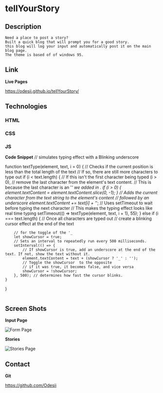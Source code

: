 # tellYourStory

## Description

    Need a place to post a story?
    Built a quick blog that will prompt you for a good story. 
    this blog will log your input and automatically post it on the main blog page. 
    The theme is based of of windows 95.


## Link
**Live Pages**

https://odesii.github.io/tellYourStory/

## Technologies 
### HTML
### CSS
### JS
**Code Snippet**
// simulates typing effect with a Blinking underscore 

function textType(element, text, i = 0) {
    // Checks if the current position is less than the total length of the text
    // If so, there are still more characters to type out
    if (i < text.length) {
        // If this isn't the first character being typed (i > 0),
        // remove the last character from the element's text content.
        // This is because the last character is an '_' we added in .
        if (i > 0) {
            element.textContent = element.textContent.slice(0, -1);
        }
        // Adds the current character from the text string to the element's content
        // followed by an underscore
        element.textContent += text[i] + '_';
        // Uses setTimeout to wait before typing the next character
        // This makes the typing effect looks like real time typing
        setTimeout(() => textType(element, text, i + 1), 55);
    } else if (i === text.length) { 
        // Once all characters are typed out
        //  create a blinking cursor effect at the end of the text
        
        // for the toggle of the '_
        let showCursor = true;
        // Sets an interval to repeatedly run every 500 milliseconds.
        setInterval(() => {
            // If showCursor is true, add an underscore at the end of the text. If not, show the text without it.
            element.textContent = text + (showCursor ? '_' : '');
            // Toggle the showCursor  to the opposite 
            // if it was true, it becomes false, and vice versa
            showCursor = !showCursor;
        }, 500); // determines how fast the cursor blinks.
    }
}
```

```

## Screen Shots 

**Input Page**

![Form Page](https://i.imgur.com/Ri65jWj.gif)

**Stories**

![Stories Page](https://i.imgur.com/NJ3Xn1E.gif)


## Contact 

**Git** 

https://github.com/Odesii

